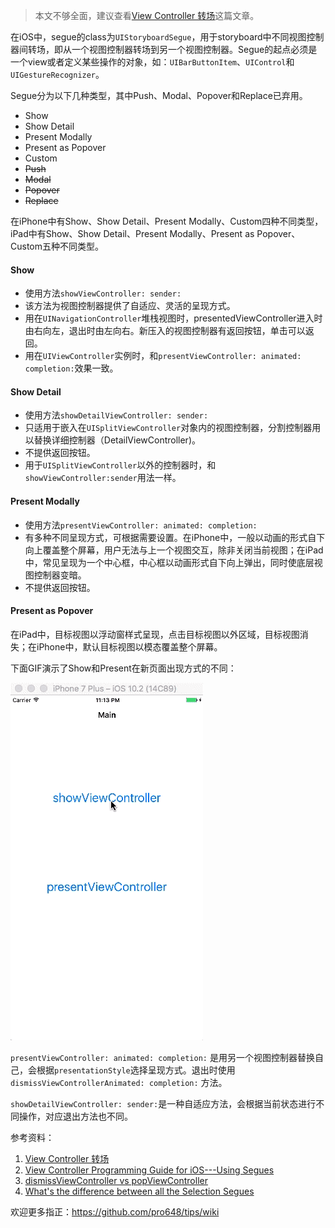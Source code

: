 > 本文不够全面，建议查看[View Controller 转场](https://github.com/pro648/tips/wiki/View-Controller-%E8%BD%AC%E5%9C%BA)这篇文章。

在iOS中，segue的class为`UIStoryboardSegue`，用于storyboard中不同视图控制器间转场，即从一个视图控制器转场到另一个视图控制器。Segue的起点必须是一个view或者定义某些操作的对象，如：`UIBarButtonItem`、`UIControl`和`UIGestureRecognizer`。

Segue分为以下几种类型，其中Push、Modal、Popover和Replace已弃用。

- Show
- Show Detail
- Present Modally
- Present as Popover
- Custom
- ~~Push~~
- ~~Modal~~ 
- ~~Popover~~
- ~~Replace~~

在iPhone中有Show、Show Detail、Present Modally、Custom四种不同类型，iPad中有Show、Show Detail、Present Modally、Present as Popover、Custom五种不同类型。
#### Show
- 使用方法`showViewController: sender:`
- 该方法为视图控制器提供了自适应、灵活的呈现方式。
- 用在`UINavigationController`堆栈视图时，presentedViewController进入时由右向左，退出时由左向右。新压入的视图控制器有返回按钮，单击可以返回。
- 用在`UIViewController`实例时，和`presentViewController: animated: completion:`效果一致。

#### Show Detail
- 使用方法`showDetailViewController: sender:`
- 只适用于嵌入在`UISplitViewController`对象内的视图控制器，分割控制器用以替换详细控制器（DetailViewController)。
- 不提供返回按钮。
- 用于`UISplitViewController`以外的控制器时，和`showViewController:sender`用法一样。

#### Present Modally
- 使用方法`presentViewController: animated: completion:`
- 有多种不同呈现方式，可根据需要设置。在iPhone中，一般以动画的形式自下向上覆盖整个屏幕，用户无法与上一个视图交互，除非关闭当前视图；在iPad中，常见呈现为一个中心框，中心框以动画形式自下向上弹出，同时使底层视图控制器变暗。
- 不提供返回按钮。

#### Present as Popover
在iPad中，目标视图以浮动窗样式呈现，点击目标视图以外区域，目标视图消失；在iPhone中，默认目标视图以模态覆盖整个屏幕。

下面GIF演示了Show和Present在新页面出现方式的不同：

![Show和Present区别](images/Segue.gif)

`presentViewController: animated: completion:` 是用另一个视图控制器替换自己，会根据`presentationStyle`选择呈现方式。退出时使用`dismissViewControllerAnimated: completion:` 方法。

`showDetailViewController: sender:`是一种自适应方法，会根据当前状态进行不同操作，对应退出方法也不同。

参考资料：

1. [View Controller 转场](https://github.com/pro648/tips/wiki/View-Controller-%E8%BD%AC%E5%9C%BA)
2. [View Controller Programming Guide for iOS---Using Segues](https://developer.apple.com/library/content/featuredarticles/ViewControllerPGforiPhoneOS/UsingSegues.html#//apple_ref/doc/uid/TP40007457-CH15-SW1)
3. [dismissViewController vs popViewController](http://stackoverflow.com/questions/19668328/consequences-of-bad-programming-dismissviewcontroller-vs-popviewcontroller)
4. [What's the difference between all the Selection Segues](http://stackoverflow.com/questions/25966215/whats-the-difference-between-all-the-selection-segues)

欢迎更多指正：<https://github.com/pro648/tips/wiki>

